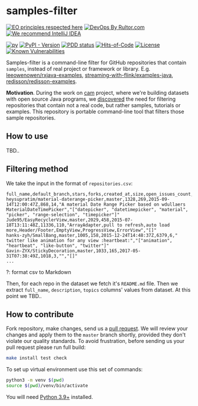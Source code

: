 # samples-filter

[![EO principles respected here](https://www.elegantobjects.org/badge.svg)](https://www.elegantobjects.org)
[![DevOps By Rultor.com](http://www.rultor.com/b/h1alexbel/samples-filter)](http://www.rultor.com/p/h1alexbel/samples-filter)
[![We recommend IntelliJ IDEA](https://www.elegantobjects.org/intellij-idea.svg)](https://www.jetbrains.com/idea/)

[![py](https://github.com/h1alexbel/samples-filter/actions/workflows/py.yml/badge.svg)](https://github.com/h1alexbel/samples-filter/actions/workflows/py.yml)
[![PyPI - Version](https://img.shields.io/pypi/v/samples-filter)](https://pypi.org/project/samples-filter)
[![PDD status](http://www.0pdd.com/svg?name=h1alexbel/samples-filter)](http://www.0pdd.com/p?name=h1alexbel/samples-filter)
[![Hits-of-Code](https://hitsofcode.com/github/h1alexbel/samples-filter)](https://hitsofcode.com/view/github/h1alexbel/samples-filter)
[![License](https://img.shields.io/badge/license-MIT-green.svg)](https://github.com/h1alexbel/samples-filter/blob/master/LICENSE.txt)
[![Known Vulnerabilities](https://snyk.io/test/github/h1alexbel/samples-filter/badge.svg)](https://snyk.io/test/github/h1alexbel/samples-filter)

Samples-filter is a command-line filter
for GitHub repositories that contain `samples`,
instead of real project or framework or library.
E.g. [leeowenowen/rxjava-examples](https://github.com/leeowenowen/rxjava-examples),
[streaming-with-flink/examples-java](https://github.com/streaming-with-flink/examples-java),
[redisson/redisson-examples](https://github.com/redisson/redisson-examples).

**Motivation**. During the work on [cam](https://github.com/yegor256/cam) project,
where we're building datasets with open source Java programs,
we [discovered](https://github.com/yegor256/cam/issues/227)
the need for filtering repositories that contain
not a real code, but rather samples, tutorials or examples.
This repository is portable command-line tool that filters those
sample repositories.

## How to use

TBD..

## Filtering method

We take the input in the format of `repositories.csv`:

```csv
full_name,default_branch,stars,forks,created_at,size,open_issues_count,description,topics
heysupratim/material-daterange-picker,master,1328,269,2015-09-14T12:00:47Z,868,14,"A material Date Range Picker based on wdullaers MaterialDateTimePicker","["datepicker", "datetimepicker", "material", "picker", "range-selection", "timepicker"]"
Jude95/EasyRecyclerView,master,2029,458,2015-07-18T13:11:48Z,11336,110,"ArrayAdapter,pull to refresh,auto load more,Header/Footer,EmptyView,ProgressView,ErrorView","[]"
hanks-zyh/SmallBang,master,1005,158,2015-12-24T14:48:37Z,6379,6,"  twitter like animation for any view :heartbeat:","["animation", "heartbeat", "like-button", "twitter"]"
Gavin-ZYX/StickyDecoration,master,1033,165,2017-05-31T07:38:49Z,1018,3,"","[]"
...
```

?: format csv to Markdown

Then, for each repo in the dataset we fetch it's `README.md` file.
Then we extract `full_name`, `description`, `topics` columns' values from
dataset. At this point we TBD..

## How to contribute

Fork repository, make changes, send us a [pull request](https://www.yegor256.com/2014/04/15/github-guidelines.html).
We will review your changes and apply them to the `master` branch shortly,
provided they don't violate our quality standards. To avoid frustration,
before sending us your pull request please run full build:

```bash
make install test check
```

To set up virtual environment use this set of commands:

```bash
python3 -m venv $(pwd)
source $(pwd)/venv/bin/activate
```

You will need [Python 3.9+](https://www.python.org/downloads/release/python-390)
installed.
